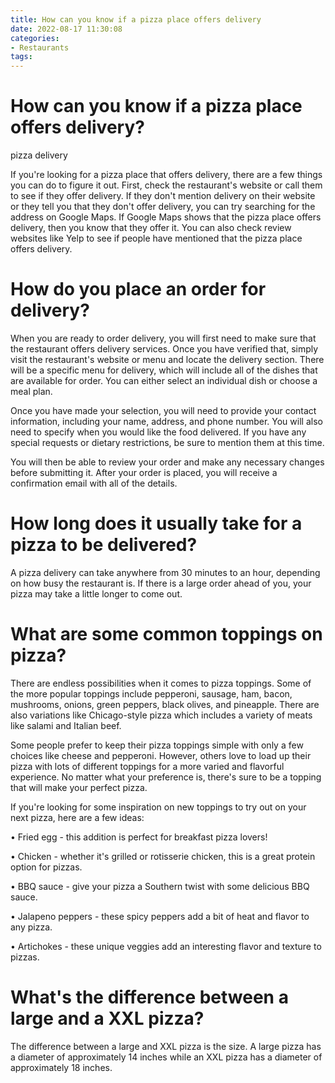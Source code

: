 ```yaml
---
title: How can you know if a pizza place offers delivery
date: 2022-08-17 11:30:08
categories:
- Restaurants
tags:
---
```



#  How can you know if a pizza place offers delivery?

 pizza delivery

If you're looking for a pizza place that offers delivery, there are a few things you can do to figure it out. First, check the restaurant's website or call them to see if they offer delivery. If they don't mention delivery on their website or they tell you that they don't offer delivery, you can try searching for the address on Google Maps. If Google Maps shows that the pizza place offers delivery, then you know that they offer it. You can also check review websites like Yelp to see if people have mentioned that the pizza place offers delivery.

#  How do you place an order for delivery?

When you are ready to order delivery, you will first need to make sure that the restaurant offers delivery services. Once you have verified that, simply visit the restaurant's website or menu and locate the delivery section. There will be a specific menu for delivery, which will include all of the dishes that are available for order. You can either select an individual dish or choose a meal plan.

Once you have made your selection, you will need to provide your contact information, including your name, address, and phone number. You will also need to specify when you would like the food delivered. If you have any special requests or dietary restrictions, be sure to mention them at this time.

You will then be able to review your order and make any necessary changes before submitting it. After your order is placed, you will receive a confirmation email with all of the details.

#  How long does it usually take for a pizza to be delivered?

A pizza delivery can take anywhere from 30 minutes to an hour, depending on how busy the restaurant is. If there is a large order ahead of you, your pizza may take a little longer to come out.

#  What are some common toppings on pizza?

There are endless possibilities when it comes to pizza toppings. Some of the more popular toppings include pepperoni, sausage, ham, bacon, mushrooms, onions, green peppers, black olives, and pineapple. There are also variations like Chicago-style pizza which includes a variety of meats like salami and Italian beef.

Some people prefer to keep their pizza toppings simple with only a few choices like cheese and pepperoni. However, others love to load up their pizza with lots of different toppings for a more varied and flavorful experience. No matter what your preference is, there's sure to be a topping that will make your perfect pizza.

If you're looking for some inspiration on new toppings to try out on your next pizza, here are a few ideas:

• Fried egg - this addition is perfect for breakfast pizza lovers!

• Chicken - whether it's grilled or rotisserie chicken, this is a great protein option for pizzas.

• BBQ sauce - give your pizza a Southern twist with some delicious BBQ sauce.

• Jalapeno peppers - these spicy peppers add a bit of heat and flavor to any pizza.

• Artichokes - these unique veggies add an interesting flavor and texture to pizzas.

#  What's the difference between a large and a XXL pizza?

The difference between a large and XXL pizza is the size. A large pizza has a diameter of approximately 14 inches while an XXL pizza has a diameter of approximately 18 inches.